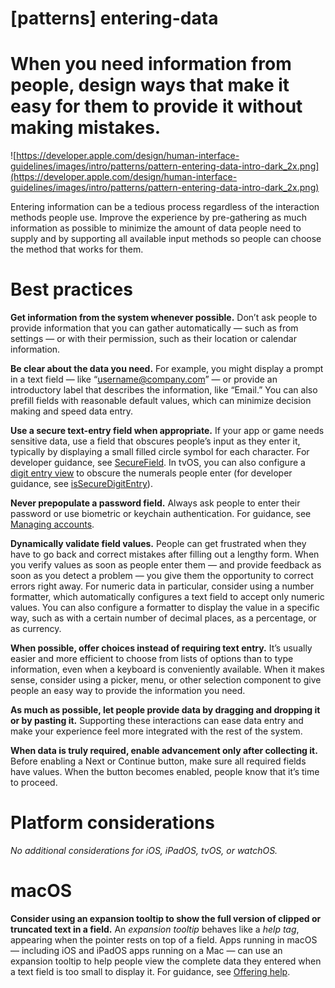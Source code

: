 # **[patterns] entering-data**

# When you need information from people, design ways that make it easy for them to provide it without making mistakes.

![https://developer.apple.com/design/human-interface-guidelines/images/intro/patterns/pattern-entering-data-intro-dark_2x.png](https://developer.apple.com/design/human-interface-guidelines/images/intro/patterns/pattern-entering-data-intro-dark_2x.png)

Entering information can be a tedious process regardless of the interaction methods people use. Improve the experience by pre-gathering as much information as possible to minimize the amount of data people need to supply and by supporting all available input methods so people can choose the method that works for them.

# **Best practices**

**Get information from the system whenever possible.** Don’t ask people to provide information that you can gather automatically — such as from settings — or with their permission, such as their location or calendar information.

**Be clear about the data you need.** For example, you might display a prompt in a text field — like “username@company.com” — or provide an introductory label that describes the information, like “Email.” You can also prefill fields with reasonable default values, which can minimize decision making and speed data entry.

**Use a secure text-entry field when appropriate.** If your app or game needs sensitive data, use a field that obscures people’s input as they enter it, typically by displaying a small filled circle symbol for each character. For developer guidance, see [SecureField](https://developer.apple.com/documentation/swiftui/securefield). In tvOS, you can also configure a [digit entry view](https://developer.apple.com/design/human-interface-guidelines/components/selection-and-input/digit-entry-views) to obscure the numerals people enter (for developer guidance, see [isSecureDigitEntry](https://developer.apple.com/documentation/tvuikit/tvdigitentryviewcontroller/2967056-issecuredigitentry)).

**Never prepopulate a password field.** Always ask people to enter their password or use biometric or keychain authentication. For guidance, see [Managing accounts](https://developer.apple.com/design/human-interface-guidelines/patterns/managing-accounts).

**Dynamically validate field values.** People can get frustrated when they have to go back and correct mistakes after filling out a lengthy form. When you verify values as soon as people enter them — and provide feedback as soon as you detect a problem — you give them the opportunity to correct errors right away. For numeric data in particular, consider using a number formatter, which automatically configures a text field to accept only numeric values. You can also configure a formatter to display the value in a specific way, such as with a certain number of decimal places, as a percentage, or as currency.

**When possible, offer choices instead of requiring text entry.** It’s usually easier and more efficient to choose from lists of options than to type information, even when a keyboard is conveniently available. When it makes sense, consider using a picker, menu, or other selection component to give people an easy way to provide the information you need.

**As much as possible, let people provide data by dragging and dropping it or by pasting it.** Supporting these interactions can ease data entry and make your experience feel more integrated with the rest of the system.

**When data is truly required, enable advancement only after collecting it.** Before enabling a Next or Continue button, make sure all required fields have values. When the button becomes enabled, people know that it’s time to proceed.

# **Platform considerations**

*No additional considerations for iOS, iPadOS, tvOS, or watchOS.*

# **macOS**

**Consider using an expansion tooltip to show the full version of clipped or truncated text in a field.** An *expansion tooltip* behaves like a *help tag*, appearing when the pointer rests on top of a field. Apps running in macOS — including iOS and iPadOS apps running on a Mac — can use an expansion tooltip to help people view the complete data they entered when a text field is too small to display it. For guidance, see [Offering help](https://developer.apple.com/design/human-interface-guidelines/patterns/offering-help/#macos).
